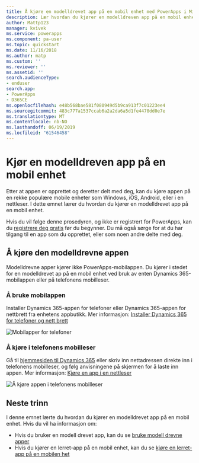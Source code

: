 ```yaml
---
title: Å kjøre en modelldrevet app på en mobil enhet med PowerApps i Microsoft Docs
description: Lær hvordan du kjører en modelldreven app på en mobil enhet.
author: Mattp123
manager: kvivek
ms.service: powerapps
ms.component: pa-user
ms.topic: quickstart
ms.date: 11/16/2018
ms.author: matp
ms.custom: ''
ms.reviewer: ''
ms.assetid: ''
search.audienceType:
- enduser
search.app:
- PowerApps
- D365CE
ms.openlocfilehash: e48b568bae581f080949d5b9ca913f7c01223ee4
ms.sourcegitcommit: 483c777a1537ccab6a2a2da6a5d1fe4470dd0e7e
ms.translationtype: MT
ms.contentlocale: nb-NO
ms.lasthandoff: 06/19/2019
ms.locfileid: "61546458"
---
```

# <a name="run-a-model-driven-app-on-a-mobile-device"></a>Kjør en modelldreven app på en mobil enhet

Etter at appen er opprettet og deretter delt med deg, kan du kjøre appen på en rekke populære mobile enheter som Windows, iOS, Android, eller i en nettleser. I dette emnet lærer du hvordan du kjører en modelldrevet app på en mobil enhet. 

Hvis du vil følge denne prosedyren, og ikke er registrert for PowerApps, kan du [registrere deg gratis](https://web.powerapps.com/signup?redirect=marketing&email=) før du begynner. Du må også sørge for at du har tilgang til en app som du opprettet, eller som noen andre delte med deg.

## <a name="run-the-model-driven-app"></a>Å kjøre den modelldrevne appen

Modelldrevne apper kjører ikke PowerApps-mobilappen. Du kjører i stedet for en modelldrevet ap på en mobil enhet ved bruk av enten Dynamics 365-mobilappen eller på telefonens mobilleser. 

### <a name="use-the-mobile-app"></a>Å bruke mobilappen
Installer Dynamics 365-appen for telefoner eller Dynamics 365-appen for nettbrett fra enhetens appbutikk. Mer informasjon: [Installer Dynamics 365 for telefoner og nett brett](https://docs.microsoft.com/dynamics365/customer-engagement/mobile-app/install-dynamics-365-for-phones-and-tablets)

 ![Mobilapper for telefoner](media/run-app-client-model-driven/mobile-app-for-phone.png)

### <a name="run-in-your-phones-browser"></a>Å kjøre i telefonens mobilleser
Gå til [hjemmesiden til Dynamics 365](https://home.dynamics.com) eller skriv inn nettadressen direkte inn i telefonens mobilleser, og følg anvisningene på skjermen for å laste inn appen. Mer informasjon: [Kjøre en app i en nettleser](run-app-browser.md)

![Å kjøre appen i telefonens mobilleser](media/run-app-client-model-driven/web-browser-on-phone.png)


## <a name="next-steps"></a>Neste trinn
I denne emnet lærte du hvordan du kjører en modelldrevet app på en mobil enhet. Hvis du vil ha informasjon om:
- Hvis du bruker en modell drevet app, kan du se [bruke modell drevne apper](use-model-driven-apps.md)
- Hvis du kjører en lerret-app på en mobil enhet, kan du se [kjøre en lerret-app på en mobilen het](run-app-client.md)
